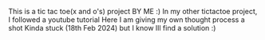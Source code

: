 This is a tic tac toe(x and o's) project BY ME :) 
In my other tictactoe project, I followed a youtube tutorial
Here I am giving my own thought process a shot
Kinda stuck (18th Feb 2024) but I know Ill find a solution :)
